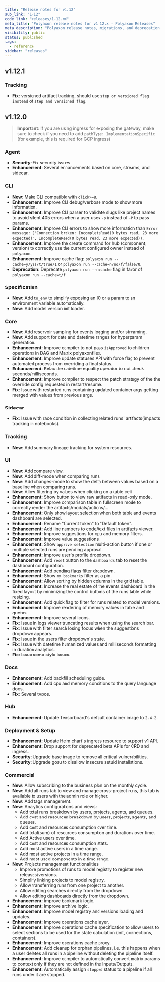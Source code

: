 ```yaml
---
title: "Release notes for v1.12"
sub_link: "1-12"
code_link: "releases/1-12.md"
meta_title: "Polyaxon release notes for v1.12.x - Polyaxon Releases"
meta_description: "Polyaxon release notes, migrations, and deprecation notes for v1.12.x."
visibility: public
status: published
tags:
  - reference
sidebar: "releases"
---
```


## v1.12.1

### Tracking
 
 * **Fix**: versioned artifact tracking, should use `step or versioned flag instead` of `step and versioned flag`.

## v1.12.0

> **Important**: If you are using ingress for exposing the gateway, make sure to check if you need to add `pathType: ImplementationSpecific` (for example, this is required for GCP ingress) 

### Agent

 * **Security**: Fix security issues.
 * **Enhancement**: Several enhancements based on core, streams, and sidecar.

### CLI

 * **New**: Make CLI compatible with `click>=8`.
 * **Enhancement**: Improve CLI debug/verbose mode to show more information.
 * **Enhancement**: Improve CLI parser to validate slugs like project names to avoid silent 405 errors when a user uses `-p` instead of `-P` to pass params.
 * **Enhancement**: Improve CLI errors to show more information than `Error message: ('Connection broken: IncompleteRead(0 bytes read, 23 more expected)', IncompleteRead(0 bytes read, 23 more expected))`.
 * **Enhancement**: Improve the create command for hub (component, version) to correctly use the current configured owner instead of `polyaxon`.
 * **Enhancement**: Improve cache flag: `polyaxon run --cache=y/yes/t/true/1` or `polyaxon run --cache=n/no/f/false/0`.
 * **Deprecation**: Deprecate `polyaxon run --nocache` flag in favor of `polyaxon run --cache=t/f`.

### Specification

 * **New**: Add `to_env` to simplify exposing an IO or a param to an environment variable automatically.
 * **New**: Add model version init loader.

### Core

 * **New**: Add reservoir sampling for events logging and/or streaming.
 * **New**: Add support for date and datetime ranges for hyperparam generation.
 * **Enhancement**: Improve compiler to not pass `isApproved` to children operations in DAG and Matrix polyaxonfiles.
 * **Enhancement**: Improve update statuses API with force flag to prevent automated process from overriding a final status.
 * **Enhancement**: Relax the datetime equality operator to not check seconds/milliseconds.
 * **Enhancement**: Improve compiler to respect the patch strategy of the the override config requested in restart/resume.
 * **Fix**: Issue with restarted runs containing updated container args getting merged with values from previous args.

### Sidecar

 * **Fix**: Issue with race condition in collecting related runs' artifacts(impacts tracking in notebooks).

### Tracking

 * **New**: Add summary lineage tracking for system resources. 

### UI

 * **New**: Add compare view.
 * **New**: Add diff-mode when comparing runs.
 * **New**: Add changes-mode to show the delta between values based on a baseline when comparing runs.
 * **New**: Allow filtering by values when clicking on a table cell.
 * **Enhancement**: Show button to view raw artifacts in read-only mode.
 * **Enhancement**: Improve comparison table in fullscreen mode to correctly render the artifacts/modals/actions/...
 * **Enhancement**: Only show layout selection when both table and events dashboard are selected.
 * **Enhancement**: Rename "Current token" to "Default token".
 * **Enhancement**: Add line numbers to code/text files in artifacts viewer.
 * **Enhancement**: Improve suggestions for cpu and memory filters.
 * **Enhancement**: Improve value suggestions.
 * **Enhancement**: Show `approve selection` multi-action button if one or multiple selected runs are pending approval.
 * **Enhancement**: Improve user's profile dropdown.
 * **Enhancement**: Add `reset` button to the `dashboards` tab to reset the dashboard configuration.
 * **Enhancement**: Add pending flags filter dropdown.
 * **Enhancement**: Show `my bookmarks` filter as a pin.
 * **Enhancement**: Allow sorting by hidden columns in the grid table.
 * **Enhancement**: Increase the real estate of the events dashboard in the fixed layout by minimizing the control buttons of the runs table while resizing.
 * **Enhancement**: Add quick flag to filter for runs related to model versions.
 * **Enhancement**: Improve rendering of memory values in table and quotas.
 * **Enhancement**: Improve several icons.
 * **Fix**: Issue in logs viewer truncating results when using the search bar.
 * **Fix**: Issue with filter search losing focus when the suggestions dropdown appears.
 * **Fix**: Issue in the users filter dropdown's state.
 * **Fix**: Issue with datetime humanized values and milliseconds formatting in duration analytics.
 * **Fix**: Issue some style issues.

### Docs

 * **Enhancement**: Add backfill scheduling guide.
 * **Enhancement**: Add cpu and memory conditions to the query language docs.
 * **Fix**: Several typos.

### Hub

 * **Enhancement**: Update Tensorboard's default container image to `2.4.2`.

### Deployment & Setup

 * **Enhancement**: Update Helm chart's ingress resource to support v1 API.
 * **Enhancement**: Drop support for deprecated beta APIs for CRD and ingress. 
 * **Security**: Upgrade base image to remove all critical vulnerabilities.
 * **Security**: Upgrade gosu to disallow insecure setuid installations.

### Commercial

 * **New**: Allow subscribing to the business plan on the monthly cycle.
 * **New**: Add all runs tab to view and manage cross-project runs, this tab is available to users with the admin role or higher.
 * **New**: Add tags management.
 * **New**: Analytics configurations and views:
   * Add total runs breakdown by users, projects, agents, and queues.
   * Add cost and resources breakdown by users, projects, agents, and queues.
   * Add cost and resources consumption over time.
   * Add total(sum) of resources consumption and durations over time.
   * Add Active users over time.
   * Add cost and resources consumption stats.
   * Add most active users in a time range.
   * Add most active projects in a time range.
   * Add most used components in a time range.
 * **New**: Projects management functionalities:
   * Improve promotions of runs to model registry to register new releases/versions.
   * Simplify linking projects to model registry.
   * Allow transferring runs from one project to another.
   * Allow editing searches directly from the dropdown.
   * Allow editing dashboards directly from the dropdown.
 * **Enhancement**: Improve bookmark logic.
 * **Enhancement**: Improve archive logic.
 * **Enhancement**: Improve model registry and versions loading and updates.
 * **Enhancement**: Improve operations cache layer.
 * **Enhancement**: Improve operations cache specification to allow users to select sections to be used for the state calculation (init, connections, containers).
 * **Enhancement**: Improve operations cache proxy.
 * **Enhancement**: Add cleanup for orphan pipelines, i.e. this happens when a user deletes all runs in a pipeline without deleting the pipeline itself.
 * **Enhancement**: Improve compiler to automatically convert matrix params to context only if they are not defined in the Inputs/Outputs.
 * **Enhancement**: Automatically assign `stopped` status to a pipeline if all runs under it are stopped. 
